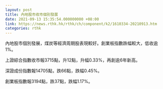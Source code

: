 ```yaml
---
layout: post
title: 內地股市收市個別發展
date: 2021-09-13 15:35:54.000000000 +08:00
link: https://news.rthk.hk/rthk/ch/component/k2/1610334-20210913.htm
categories: rthk
---
```


內地股市個別發展，煤炭等經濟周期股表現較好。創業板指數跌幅較大，低收逾1%。

上證綜合指數收市報3715點，升12點，升幅0.33%，再創逾6年新高。

深證成份指數報14705點，跌66點，跌幅0.45%。

創業板指數報3194點，跌37點，跌幅1.17%。
